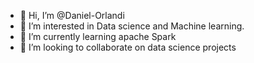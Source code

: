 - 👋 Hi, I’m @Daniel-Orlandi
- 👀 I’m interested in Data science and Machine learning.
- 🌱 I’m currently learning apache Spark
- 💞️ I’m looking to collaborate on data science projects

<!---
Daniel-Orlandi/Daniel-Orlandi is a ✨ special ✨ repository because its `README.md` (this file) appears on your GitHub profile.
You can click the Preview link to take a look at your changes.
--->
